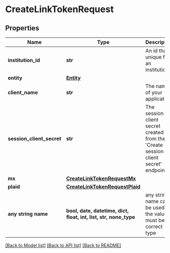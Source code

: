# CreateLinkTokenRequest


## Properties
Name | Type | Description | Notes
------------ | ------------- | ------------- | -------------
**institution_id** | **str** | An id that is unique for an institution. | 
**entity** | [**Entity**](Entity.md) |  | 
**client_name** | **str** | The name of your application. | 
**session_client_secret** | **str** | The session client secret created from the &#39;Create session client secret&#39; endpoint | 
**mx** | [**CreateLinkTokenRequestMx**](CreateLinkTokenRequestMx.md) |  | [optional] 
**plaid** | [**CreateLinkTokenRequestPlaid**](CreateLinkTokenRequestPlaid.md) |  | [optional] 
**any string name** | **bool, date, datetime, dict, float, int, list, str, none_type** | any string name can be used but the value must be the correct type | [optional]

[[Back to Model list]](../README.md#documentation-for-models) [[Back to API list]](../README.md#documentation-for-api-endpoints) [[Back to README]](../README.md)


